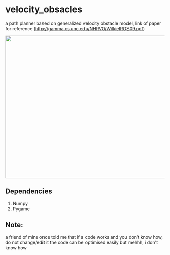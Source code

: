 # velocity_obsacles
a path planner based on generalized velocity obstacle model, 
link of paper for reference (http://gamma.cs.unc.edu/NHRVO/WilkieIROS09.pdf)

<img src="https://github.com/saksham18kukreja/velocity_obsacles/blob/main/path_planner.gif" width="600" height="450" />

## Dependencies
1. Numpy
2. Pygame




## Note:
a friend of mine once told me that if a code works and you don't know how, do not change/edit it
the code can be optimised easily but mehhh, i don't know how
